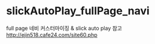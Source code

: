# slickAutoPlay_fullPage_navi
full page 네비 커스터마이징 &amp; slick auto play
참고 http://ejin518.cafe24.com/site60.php
